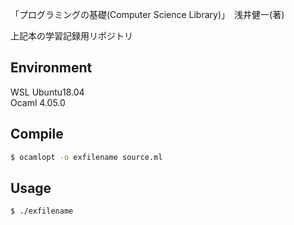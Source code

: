 「プログラミングの基礎(Computer Science Library)」　浅井健一(著)

上記本の学習記録用リポジトリ

## Environment
WSL Ubuntu18.04  
Ocaml 4.05.0

## Compile
```bash
$ ocamlopt -o exfilename source.ml
```

## Usage
```bash
$ ./exfilename
```